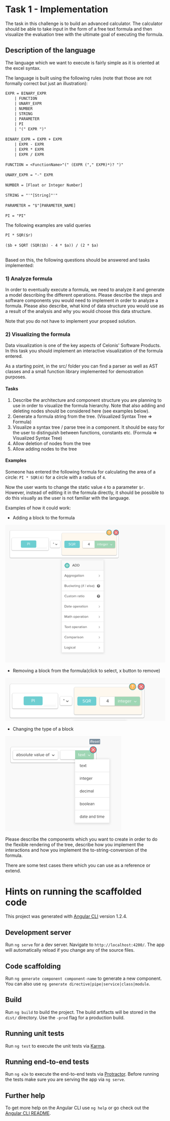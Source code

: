 # Task 1 - Implementation

The task in this challenge is to build an advanced calculator. The calculator should be able to take input in the form of a free text formula and then visualize the evaluation tree with the ultimate goal of executing the formula.

## Description of the language
The language which we want to execute is fairly simple as it is oriented at the excel syntax.

The language is built using the following rules (note that those are not formally correct but just an illustration):

```
EXPR = BINARY_EXPR 
    | FUNCTION 
    | UNARY_EXPR 
    | NUMBER 
    | STRING 
    | PARAMETER
    | PI
    | "(" EXPR ")"

BINARY_EXPR = EXPR + EXPR 
    | EXPR - EXPR 
    | EXPR * EXPR
    | EXPR / EXPR

FUNCTION = <FunctionName>"(" (EXPR ("," EXPR)*)? ")"

UNARY_EXPR = "-" EXPR

NUMBER = [Float or Integer Number]

STRING = "'"[String]"'"

PARAMETER = "$"[PARAMETER_NAME]

PI = "PI"

```

The following examples are valid queries

```
PI * SQR($r)

($b + SQRT (SQR($b) - 4 * $a)) / (2 * $a)


```

Based on this, the following questions should be answered and tasks implemented:

### 1) Analyze formula

In order to eventually execute a formula, we need to analyze it and generate a model describing the different operations. Please describe the steps and software components you would need to implement in order to analyze a formula. Please also describe, what kind of data structure you would use as a result of the analysis and why you would choose this data structure.

Note that you do not have to implement your propsed solution.

### 2) Visualizing the formula

Data visualization is one of the key aspects of Celonis' Software Products. In this task you should implement an interactive visualization of the formula entered.

As a starting point, in the src/ folder you can find a parser as well as AST classes and a small function library implemented for demostration purposes.

#### Tasks
1) Describe the architecture and component structure you are planning to use in order to visualize the formula hierarchy. Note that also adding and deleting nodes should be considered here (see examples below).
2) Generate a formula string from the tree. (Visualized Syntax Tree => Formula)
3) Visualize a syntax tree / parse tree in a component. It should be easy for the user to distinguish between functions, constants etc. (Formula => Visualized Syntax Tree)
4) Allow deletion of nodes from the tree
5) Allow adding nodes to the tree


#### Examples

Someone has entered the following formula for calculating the area of a circle: `PI * SQR(4)` for a circle with a radius of `4`.

Now the user wants to change the static value `4` to a parameter `$r`. However, instead of editing it in the formula directly, it should be possible to do this visually as the user is not familiar with the language.

Examples of how it could work:

- Adding a block to the formula

![Alt text](./assets/Challenge_AddBlock.png?raw=true "Click to select and x button to remove")

- Removing a block from the formula(click to select, x button to remove)

![Alt text](./assets/Challenge_EditBlock.png?raw=true "Click to select and x button to remove")

- Changing the type of a block

![Alt text](./assets/Challenge_ChangingValueType.png?raw=true "Change the type")

Please describe the components which you want to create in order to do the flexible rendering of the tree, describe how you implement the interactions and how you implement the to-string-conversion of the formula.

There are some test cases there which you can use as a reference or extend.

# Hints on running the scaffolded code

This project was generated with [Angular CLI](https://github.com/angular/angular-cli) version 1.2.4.

## Development server

Run `ng serve` for a dev server. Navigate to `http://localhost:4200/`. The app will automatically reload if you change any of the source files.

## Code scaffolding

Run `ng generate component component-name` to generate a new component. You can also use `ng generate directive|pipe|service|class|module`.

## Build

Run `ng build` to build the project. The build artifacts will be stored in the `dist/` directory. Use the `-prod` flag for a production build.

## Running unit tests

Run `ng test` to execute the unit tests via [Karma](https://karma-runner.github.io).

## Running end-to-end tests

Run `ng e2e` to execute the end-to-end tests via [Protractor](http://www.protractortest.org/).
Before running the tests make sure you are serving the app via `ng serve`.

## Further help

To get more help on the Angular CLI use `ng help` or go check out the [Angular CLI README](https://github.com/angular/angular-cli/blob/master/README.md).
